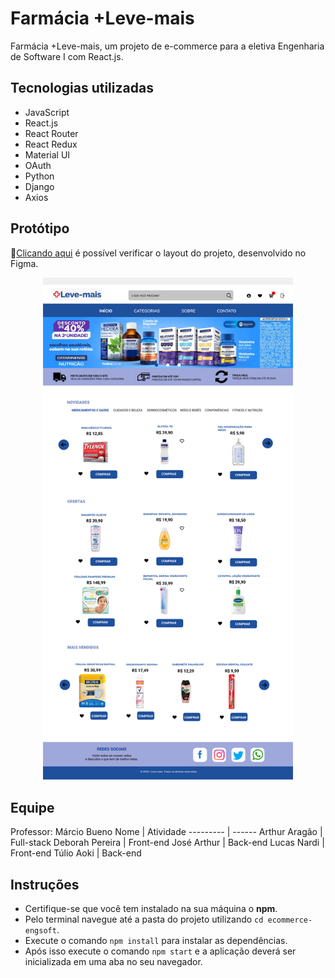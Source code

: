 # Farmácia +Leve-mais
Farmácia +Leve-mais, um projeto de e-commerce para a eletiva Engenharia de Software I com React.js.

## Tecnologias utilizadas
- JavaScript
- React.js
- React Router
- React Redux
- Material UI
- OAuth
- Python
- Django
- Axios

## Protótipo
🎨[Clicando aqui](https://www.figma.com/design/pzXAKi389zc3Mk54alLaG2/Layout-ecommerce?node-id=0-1&t=7ACMeSlWmbto0LX1-1) é possível verificar o layout do projeto, desenvolvido no Figma.

<div align="center"><img alt="Protótipo da Farmácia +Leve-mais" src="src/static/images/farmacia-leve-mais-popular.png" width="400px"></div>

## Equipe
Professor: Márcio Bueno
Nome   | Atividade
--------- | ------
Arthur Aragão | Full-stack
Deborah Pereira | Front-end
José Arthur | Back-end
Lucas Nardi | Front-end
Túlio Aoki | Back-end

## Instruções
- Certifique-se que você tem instalado na sua máquina o **npm**.
- Pelo terminal navegue até a pasta do projeto utilizando `cd ecommerce-engsoft`.
- Execute o comando `npm install` para instalar as dependências.
- Após isso execute o comando `npm start` e a aplicação deverá ser inicializada em uma aba no seu navegador.
